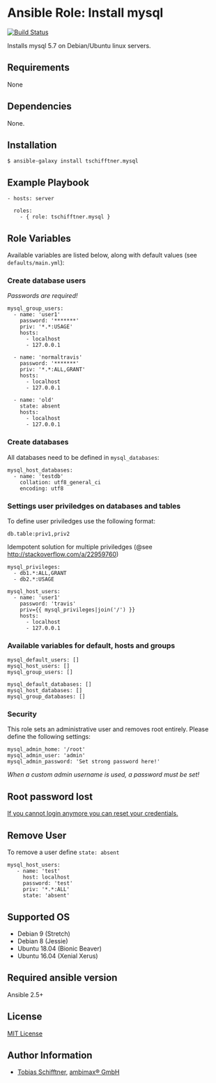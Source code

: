 # Ansible Role: Install mysql

[![Build Status](https://travis-ci.org/tschifftner/ansible-role-mysql.svg?branch=master)](https://travis-ci.org/tschifftner/ansible-role-mysql)

Installs mysql 5.7 on Debian/Ubuntu linux servers.

## Requirements

None

## Dependencies

None.

## Installation

```
$ ansible-galaxy install tschifftner.mysql
```

## Example Playbook

    - hosts: server

      roles:
        - { role: tschifftner.mysql }


## Role Variables

Available variables are listed below, along with default values (see `defaults/main.yml`):

### Create database users

_Passwords are required!_

```
mysql_group_users:
  - name: 'user1'
    password: '*******'
    priv: '*.*:USAGE'
    hosts:
      - localhost
      - 127.0.0.1

  - name: 'normaltravis'
    password: '*******'
    priv: '*.*:ALL,GRANT'
    hosts:
      - localhost
      - 127.0.0.1
      
  - name: 'old'
    state: absent
    hosts:
      - localhost
      - 127.0.0.1
```

### Create databases

All databases need to be defined in ```mysql_databases```:

```
mysql_host_databases:
  - name: 'testdb'
    collation: utf8_general_ci
    encoding: utf8
```

### Settings user priviledges on databases and tables

To define user priviledges use the following format:
```
db.table:priv1,priv2
```

Idempotent solution for multiple priviledges (@see http://stackoverflow.com/a/22959760)

```
mysql_privileges:
  - db1.*:ALL,GRANT
  - db2.*:USAGE
  
mysql_host_users:  
  - name: 'user1'
    password: 'travis'
    priv={{ mysql_privileges|join('/') }}
    hosts:
      - localhost
      - 127.0.0.1
```

### Available variables for default, hosts and groups
```
mysql_default_users: []
mysql_host_users: []
mysql_group_users: []

mysql_default_databases: []
mysql_host_databases: []
mysql_group_databases: []
```

### Security

This role sets an administrative user and removes root entirely. Please define the following settings:

```
mysql_admin_home: '/root'
mysql_admin_user: 'admin'
mysql_admin_password: 'Set strong password here!'
```

_When a custom admin username is used, a password must be set!_

## Root password lost

[If you cannot login anymore you can reset your credentials.](https://falseisnotnull.wordpress.com/2012/10/31/did-you-lose-your-mysql-root-password-gnulinux/)

## Remove User
To remove a user define ```state: absent```
```
mysql_host_users:
   - name: 'test'
     host: localhost
     password: 'test'
     priv: '*.*:ALL'
     state: 'absent'
```

## Supported OS

 - Debian 9 (Stretch)
 - Debian 8 (Jessie)
 - Ubuntu 18.04 (Bionic Beaver)
 - Ubuntu 16.04 (Xenial Xerus)
 
## Required ansible version

Ansible 2.5+

## License

[MIT License](http://choosealicense.com/licenses/mit/)

## Author Information

 - [Tobias Schifftner](https://twitter.com/tschifftner), [ambimax® GmbH](https://www.ambimax.de)
